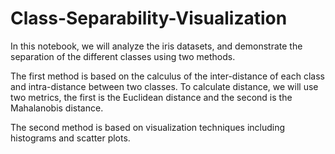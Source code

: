 # Class-Separability-Visualization

In this notebook, we will analyze the iris datasets, and demonstrate the separation of the different classes using two methods.

The first method is based on the calculus of the inter-distance of each class and intra-distance between two classes. To calculate distance, we will use two metrics, the first is the Euclidean distance and the second is the Mahalanobis distance.

The second method is based on visualization techniques including histograms and scatter plots.
